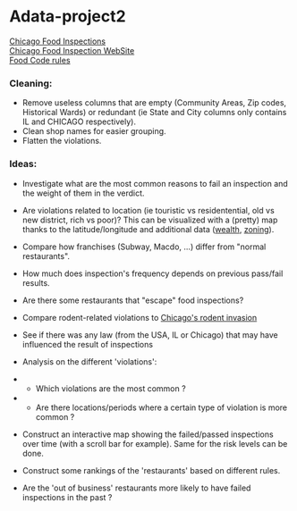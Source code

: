 # Adata-project2  
[Chicago Food Inspections](https://www.kaggle.com/chicago/chicago-food-inspections#food-inspections.csv)  
[Chicago Food Inspection WebSite](https://www.chicago.gov/city/en/depts/cdph/provdrs/healthy_restaurants/svcs/food_protection_program.html)  
[Food Code rules](https://www.chicago.gov/content/dam/city/depts/dol/rulesandregs/Food%20Code_Rules_02_01_2019.pdf)  

### Cleaning:

* Remove useless columns that are empty (Community Areas, Zip codes, Historical Wards) or redundant (ie State and City columns only contains IL and CHICAGO respectively).
* Clean shop names for easier grouping.
* Flatten the violations.

### Ideas:

* Investigate what are the most common reasons to fail an inspection and the weight of them in the verdict.
* Are violations related to location (ie touristic vs residentential, old vs new district, rich vs poor)? This can be visualized with a (pretty) map thanks to the latitude/longitude and additional data ([wealth](https://www.chicagobusiness.com/static/section/chicagos-wealth-divide.html), [zoning](https://gisapps.chicago.gov/ZoningMapWeb/?liab=1&config=zoning)).
* Compare how franchises (Subway, Macdo, ...) differ from "normal restaurants".
* How much does inspection's frequency depends on previous pass/fail results.
* Are there some restaurants that "escape" food inspections?
* Compare rodent-related violations to [Chicago's rodent invasion](https://southsideweekly.com/i-smell-a-rat/)
* See if there was any law (from the USA, IL or Chicago) that may have influenced the result of inspections

* Analysis on the different 'violations':
* - Which violations are the most common ?
* - Are there locations/periods where a certain type of violation is more common ?

* Construct an interactive map showing the failed/passed inspections over time (with a scroll bar for example). Same for the risk levels can be done.
* Construct some rankings of the 'restaurants' based on different rules.
* Are the 'out of business' restaurants more likely to have failed inspections in the past ?